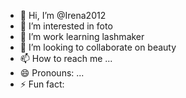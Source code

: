 - 👋 Hi, I’m @Irena2012
- 👀 I’m interested in foto
- 🌱 I’m work learning lashmaker
- 💞️ I’m looking to collaborate on beauty
- 📫 How to reach me ...
- 😄 Pronouns: ...
- ⚡ Fun fact: 

<!---
Irena2012/Irena2012 is a ✨ special ✨ repository because its `README.md` (this file) appears on your GitHub profile.
You can click the Preview link to take a look at your changes.
--->
